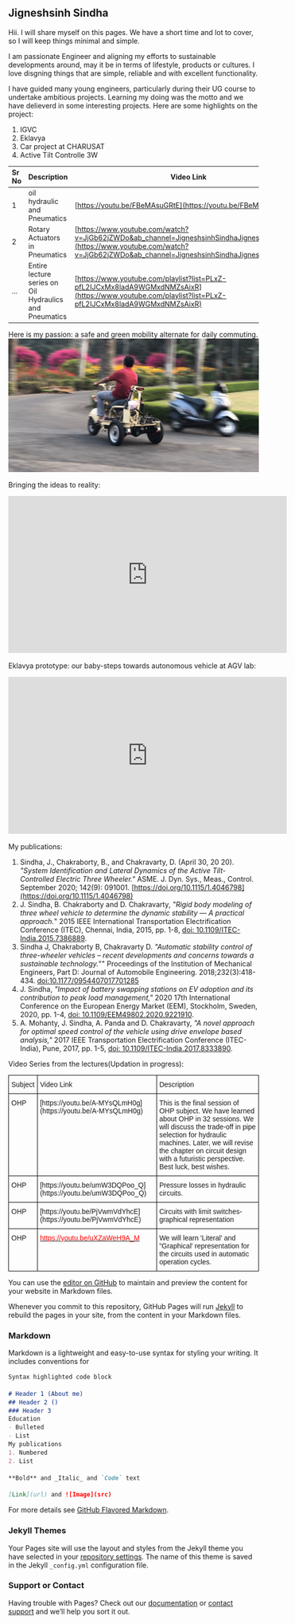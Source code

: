 ## Jigneshsinh Sindha

Hii. I will share myself on this pages. We have a short time and lot to cover, so I will keep things minimal and simple.

I am passionate Engineer and aligning my efforts to sustainable developments around, may it be in terms of lifestyle, products or cultures. I love disgning things that are simple, reliable and with excellent functionality.

I have guided many young engineers, particularly during their UG course to undertake ambitious projects. Learning my doing was the motto and we have delieverd in some interesting projects.
Here are some highlights on the project:
1. IGVC
2. Eklavya
3. Car project at CHARUSAT
4. Active Tilt Controlle 3W

| Sr No          | Description    | Video Link |
| :------------- | :------------- |------------|
| 1              | oil hydraulic and Pneumatics| [https://youtu.be/FBeMAsuGRtE](https://youtu.be/FBeMAsuGRtE) |
| 2              | Rotary Actuators in Pneumatics| [https://www.youtube.com/watch?v=JjGb62jZWDo&ab_channel=JigneshsinhSindhaJigneshsinhSindha](https://www.youtube.com/watch?v=JjGb62jZWDo&ab_channel=JigneshsinhSindhaJigneshsinhSindha) |
| ...              | Entire lecture series on Oil Hydraulics and Pneumatics| [https://www.youtube.com/playlist?list=PLxZ-pfL2IJCxMx8ladA9WGMxdNMZsAixR](https://www.youtube.com/playlist?list=PLxZ-pfL2IJCxMx8ladA9WGMxdNMZsAixR) |


Here is my passion: a safe and green mobility alternate for daily commuting.
![Screenshot](screenshot.jpg)

Bringing the ideas to reality:
<iframe width="560" height="315" src="https://www.youtube.com/embed/-VjmnLb2v14" title="YouTube video player" frameborder="0" allow="accelerometer; autoplay; clipboard-write; encrypted-media; gyroscope; picture-in-picture" allowfullscreen></iframe>


Eklavya prototype: our baby-steps towards autonomous vehicle at AGV lab:

<iframe width="560" height="315" src="https://www.youtube.com/embed/pNapyZJ8rZw" title="YouTube video player" frameborder="0" allow="accelerometer; autoplay; clipboard-write; encrypted-media; gyroscope; picture-in-picture" allowfullscreen></iframe>    

My publications:
1. Sindha, J., Chakraborty, B., and Chakravarty, D. (April 30, 20 20). _"System Identification and Lateral Dynamics of the Active Tilt-Controlled Electric Three Wheeler."_ ASME. J. Dyn. Sys., Meas., Control. September 2020; 142(9): 091001. [https://doi.org/10.1115/1.4046798](https://doi.org/10.1115/1.4046798)
2. J. Sindha, B. Chakraborty and D. Chakravarty, _"Rigid body modeling of three wheel vehicle to determine the dynamic stability — A practical approach._" 2015 IEEE International Transportation Electrification Conference (ITEC), Chennai, India, 2015, pp. 1-8, [doi: 10.1109/ITEC-India.2015.7386889](https://ieeexplore.ieee.org/abstract/document/7386889).
3. Sindha J, Chakraborty B, Chakravarty D. _"Automatic stability control of three-wheeler vehicles – recent developments and concerns towards a sustainable technology._"" Proceedings of the Institution of Mechanical Engineers, Part D: Journal of Automobile Engineering. 2018;232(3):418-434. [doi:10.1177/0954407017701285](https://journals.sagepub.com/doi/abs/10.1177/0954407017701285)
4. J. Sindha, _"Impact of battery swapping stations on EV adoption and its contribution to peak load management,"_ 2020 17th International Conference on the European Energy Market (EEM), Stockholm, Sweden, 2020, pp. 1-4, [doi: 10.1109/EEM49802.2020.9221910](https://ieeexplore.ieee.org/abstract/document/9221910).  
5. A. Mohanty, J. Sindha, A. Panda and D. Chakravarty, _"A novel approach for optimal speed control of the vehicle using drive envelope based analysis,"_ 2017 IEEE Transportation Electrification Conference (ITEC-India), Pune, 2017, pp. 1-5, [doi: 10.1109/ITEC-India.2017.8333890](https://ieeexplore.ieee.org/abstract/document/8333890).


<span class="__dimensions_badge_embed__" data-doi="10.1001/jama.2016.9797"></span><script async src="https://badge.dimensions.ai/badge.js" charset="utf-8"></script>
<!-- from the source "https://badge.dimensions.ai/#build"!> -->

Video Series from the lectures(Updation in progress):
<style type="text/css">
.tg  {border-collapse:collapse;border-spacing:0;}
.tg td{border-color:black;border-style:solid;border-width:1px;font-family:Arial, sans-serif;font-size:14px;
  overflow:hidden;padding:10px 5px;word-break:normal;}
.tg th{border-color:black;border-style:solid;border-width:1px;font-family:Arial, sans-serif;font-size:14px;
  font-weight:normal;overflow:hidden;padding:10px 5px;word-break:normal;}
.tg .tg-0lax{text-align:left;vertical-align:top}
</style>
<table class="tg">
<thead>
  <tr>
    <th class="tg-0lax">Subject</th>
    <th class="tg-0lax">Video Link</th>
    <th class="tg-0lax">Description</th>
  </tr>
</thead>
<tbody>
  <tr>
    <td class="tg-0lax">OHP</td>
    <td class="tg-0lax">[https://youtu.be/A-MYsQLmH0g](https://youtu.be/A-MYsQLmH0g)</td>
    <td class="tg-0lax">This is the final session of OHP subject. We have learned about OHP in 32 sessions. We will discuss the trade-off in pipe selection for hydraulic machines. Later, we will revise the chapter on circuit design with a futuristic perspective. Best luck, best wishes. </td>
  </tr>
  <tr>
    <td class="tg-0lax">OHP</td>
    <td class="tg-0lax">[https://youtu.be/umW3DQPoo_Q](https://youtu.be/umW3DQPoo_Q)</td>
    <td class="tg-0lax">Pressure losses in hydraulic circuits. </td>
  </tr>
  <tr>
    <td class="tg-0lax">OHP</td>
    <td class="tg-0lax">[https://youtu.be/PjVwmVdYhcE](https://youtu.be/PjVwmVdYhcE)</td>
    <td class="tg-0lax">Circuits with limit switches-graphical representation</td>
  </tr>
  <tr>
    <td class="tg-0lax">OHP</td>
    <td class="tg-0lax"><a href="https://youtu.be/uXZaWeH9A_M"><span style="text-decoration:none;color:red">https://youtu.be/uXZaWeH9A_M</span></a></td>
    <td class="tg-0lax">We will learn 'Literal' and "Graphical' representation for the circuits used in automatic operation cycles. </td>
  </tr>
</tbody>
</table>


You can use the [editor on GitHub](https://github.com/Jigs86/Jigs86.github.io/edit/main/index.md) to maintain and preview the content for your website in Markdown files.

Whenever you commit to this repository, GitHub Pages will run [Jekyll](https://jekyllrb.com/) to rebuild the pages in your site, from the content in your Markdown files.

### Markdown

Markdown is a lightweight and easy-to-use syntax for styling your writing. It includes conventions for

```markdown
Syntax highlighted code block

# Header 1 (About me)
## Header 2 ()
### Header 3
Education
- Bulleted
- List
My publications
1. Numbered
2. List

**Bold** and _Italic_ and `Code` text

[Link](url) and ![Image](src)
```

For more details see [GitHub Flavored Markdown](https://guides.github.com/features/mastering-markdown/).

### Jekyll Themes

Your Pages site will use the layout and styles from the Jekyll theme you have selected in your [repository settings](https://github.com/Jigs86/Jigs86.github.io/settings). The name of this theme is saved in the Jekyll `_config.yml` configuration file.

### Support or Contact

Having trouble with Pages? Check out our [documentation](https://docs.github.com/categories/github-pages-basics/) or [contact support](https://support.github.com/contact) and we’ll help you sort it out.
